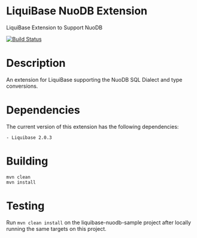 LiquiBase NuoDB Extension
=========================

LiquiBase Extension to Support NuoDB

[<img src="https://api.travis-ci.org/rbuck/liquibase-nuodb.png?branch=master" alt="Build Status" />](http://travis-ci.org/rbuck/liquibase-nuodb)

# Description

An extension for LiquiBase supporting the NuoDB SQL Dialect and type conversions.

# Dependencies

The current version of this extension has the following dependencies:

    - Liquibase 2.0.3

# Building

    mvn clean
    mvn install

# Testing

Run `mvn clean install` on the liquibase-nuodb-sample project after locally
running the same targets on this project.
